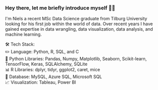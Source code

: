 ### Hey there, let me briefly introduce myself 👋🏼

I'm Niels a recent MSc Data Science graduate from Tilburg University looking for his first job within the world of data. Over recent years I have gained expertise in data wrangling, data visualization, data analysis, and machine learning.

🛠️ Tech Stack: <br/>
✏️ Language: Python, R, SQL, and C <br/>
🐍 Python Libraries: Pandas, Numpy, Matplotlib, Seaborn, Scikit-learn, TensorFlow, Keras, SQLAlchemy, SQLite <br/>
📊 R Libraries: dplyr, tidyr, ggplot2, caret, mice <br/>
💾 Database: MySQL, Azure SQL, Microsoft SQL <br/>
📈 Visualization: Tableau, Power BI <br/>
